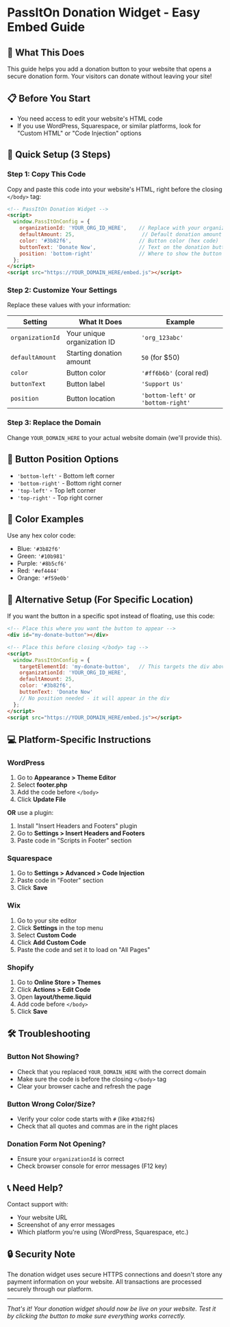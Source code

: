# PassItOn Donation Widget - Easy Embed Guide

## 🎯 What This Does
This guide helps you add a donation button to your website that opens a secure donation form. Your visitors can donate without leaving your site!

## 📋 Before You Start
- You need access to edit your website's HTML code
- If you use WordPress, Squarespace, or similar platforms, look for "Custom HTML" or "Code Injection" options

## 🚀 Quick Setup (3 Steps)

### Step 1: Copy This Code
Copy and paste this code into your website's HTML, right before the closing `</body>` tag:

```html
<!-- PassItOn Donation Widget -->
<script>
  window.PassItOnConfig = {
    organizationId: 'YOUR_ORG_ID_HERE',    // Replace with your organization ID
    defaultAmount: 25,                      // Default donation amount in dollars
    color: '#3b82f6',                      // Button color (hex code)
    buttonText: 'Donate Now',              // Text on the donation button
    position: 'bottom-right'               // Where to show the button
  };
</script>
<script src="https://YOUR_DOMAIN_HERE/embed.js"></script>
```

### Step 2: Customize Your Settings
Replace these values with your information:

| Setting | What It Does | Example |
|---------|--------------|---------|
| `organizationId` | Your unique organization ID | `'org_123abc'` |
| `defaultAmount` | Starting donation amount | `50` (for $50) |
| `color` | Button color | `'#ff6b6b'` (coral red) |
| `buttonText` | Button label | `'Support Us'` |
| `position` | Button location | `'bottom-left'` or `'bottom-right'` |

### Step 3: Replace the Domain
Change `YOUR_DOMAIN_HERE` to your actual website domain (we'll provide this).

## 🎨 Button Position Options
- `'bottom-left'` - Bottom left corner
- `'bottom-right'` - Bottom right corner  
- `'top-left'` - Top left corner
- `'top-right'` - Top right corner

## 🌈 Color Examples
Use any hex color code:
- Blue: `'#3b82f6'`
- Green: `'#10b981'`
- Purple: `'#8b5cf6'`
- Red: `'#ef4444'`
- Orange: `'#f59e0b'`

## 🎯 Alternative Setup (For Specific Location)

If you want the button in a specific spot instead of floating, use this code:

```html
<!-- Place this where you want the button to appear -->
<div id="my-donate-button"></div>

<!-- Place this before closing </body> tag -->
<script>
  window.PassItOnConfig = {
    targetElementId: 'my-donate-button',   // This targets the div above
    organizationId: 'YOUR_ORG_ID_HERE',
    defaultAmount: 25,
    color: '#3b82f6',
    buttonText: 'Donate Now'
    // No position needed - it will appear in the div
  };
</script>
<script src="https://YOUR_DOMAIN_HERE/embed.js"></script>
```

## 💻 Platform-Specific Instructions

### WordPress
1. Go to **Appearance > Theme Editor**
2. Select **footer.php**
3. Add the code before `</body>`
4. Click **Update File**

**OR** use a plugin:
1. Install "Insert Headers and Footers" plugin
2. Go to **Settings > Insert Headers and Footers**
3. Paste code in "Scripts in Footer" section

### Squarespace
1. Go to **Settings > Advanced > Code Injection**
2. Paste code in "Footer" section
3. Click **Save**

### Wix
1. Go to your site editor
2. Click **Settings** in the top menu
3. Select **Custom Code**
4. Click **Add Custom Code**
5. Paste the code and set it to load on "All Pages"

### Shopify
1. Go to **Online Store > Themes**
2. Click **Actions > Edit Code**
3. Open **layout/theme.liquid**
4. Add code before `</body>`
5. Click **Save**

## 🛠️ Troubleshooting

### Button Not Showing?
- Check that you replaced `YOUR_DOMAIN_HERE` with the correct domain
- Make sure the code is before the closing `</body>` tag
- Clear your browser cache and refresh the page

### Button Wrong Color/Size?
- Verify your color code starts with `#` (like `#3b82f6`)
- Check that all quotes and commas are in the right places

### Donation Form Not Opening?
- Ensure your `organizationId` is correct
- Check browser console for error messages (F12 key)

## 📞 Need Help?
Contact support with:
- Your website URL
- Screenshot of any error messages
- Which platform you're using (WordPress, Squarespace, etc.)

## 🔒 Security Note
The donation widget uses secure HTTPS connections and doesn't store any payment information on your website. All transactions are processed securely through our platform.

---

*That's it! Your donation widget should now be live on your website. Test it by clicking the button to make sure everything works correctly.*